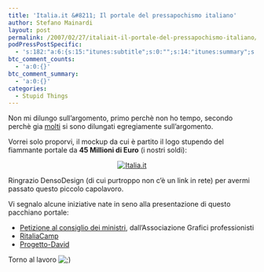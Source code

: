 ```yaml
---
title: 'Italia.it &#8211; Il portale del pressapochismo italiano'
author: Stefano Mainardi
layout: post
permalink: /2007/02/27/italiait-il-portale-del-pressapochismo-italiano/
podPressPostSpecific:
  - 's:182:"a:6:{s:15:"itunes:subtitle";s:0:"";s:14:"itunes:summary";s:0:"";s:15:"itunes:keywords";s:0:"";s:13:"itunes:author";s:0:"";s:15:"itunes:explicit";s:0:"";s:12:"itunes:block";s:2:"no";}";'
btc_comment_counts:
  - 'a:0:{}'
btc_comment_summary:
  - 'a:0:{}'
categories:
  - Stupid Things
---
```

Non mi dilungo sull&#8217;argomento, primo perchè non ho tempo, secondo perchè gia <a title="italia.it on technorati" target="_blank" href="http://www.technorati.com/search/italia.it">molti</a> si sono dilungati egregiamente sull&#8217;argomento.

Vorrei solo proporvi, il mockup da cui è partito il logo stupendo del fiammante portale da **45 Millioni di Euro** (i nostri soldi):

<a onfocus="this.blur()" onclick="ps_imagemanager_popup(this.href,'itnw5.jpg','291','323');return false" href="http://www.stefanomainardi.com/wp-content/uploads/Varie/itnw5.jpg" />

<div style="text-align: center">
  <a onfocus="this.blur()" onclick="ps_imagemanager_popup(this.href,'itnw5.jpg','291','323');return false" href="http://www.stefanomainardi.com/wp-content/uploads/Varie/itnw5.jpg"><img title="Italia.it" alt="Italia.it" src="http://www.stefanomainardi.com/wp-content/uploads/Varie/itnw5.jpg" /></a>
</div>

Ringrazio DensoDesign (di cui purtroppo non c&#8217;è un link in rete) per avermi passato questo piccolo capolavoro.

Vi segnalo alcune iniziative nate in seno alla presentazione di questo pacchiano portale:

*   <a title="AIAP" target="_blank" href="http://sdz.aiap.it/notizie/7311">Petizione al consiglio dei ministri</a>, dall&#8217;Associazione Grafici professionisti
*   <a title="RitaliaCamp" target="_blank" href="http://wiki.bzaar.net/RItaliaCamp">RitaliaCamp</a>
*   <a title="Progetto David" target="_blank" href="http://www.progetto-david.com/">Progetto-David</a>

Torno al lavoro <img src="http://www.stefanomainardi.com/wp-includes/images/smilies/icon_wink.gif" alt=";)" class="wp-smiley" />